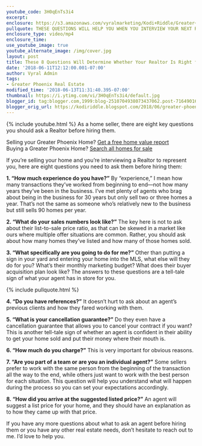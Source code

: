 ```yaml
---
youtube_code: 3H0qEnTs3i4
excerpt:
enclosure: https://s3.amazonaws.com/vyralmarketing/Kodi+Riddle/Greater+Phoenix+Area+Real+Estate+Agent-+8+Questions+to+Ask+a+Realtor+Before+Hiring+Them.mp4
pullquote: THESE QUESTIONS WILL HELP YOU WHEN YOU INTERVIEW YOUR NEXT REALTOR.
enclosure_type: video/mp4
enclosure_time:
use_youtube_image: true
youtube_alternate_image: /img/cover.jpg
layout: post
title: These 8 Questions Will Determine Whether Your Realtor Is Right for You
date: '2018-06-11T12:12:00.001-07:00'
author: Vyral Admin
tags:
- Greater Phoenix Real Estate
modified_time: '2018-06-13T11:31:40.395-07:00'
thumbnail: https://i.ytimg.com/vi/3H0qEnTs3i4/default.jpg
blogger_id: tag:blogger.com,1999:blog-2510704938073437062.post-7164901621200599301
blogger_orig_url: https://kodiriddle.blogspot.com/2018/06/greater-phoenix-area-real-estate-agent-8-questions-to-ask-a-realtor-before-hiring-them.html
---
```

{% include youtube.html %}
As a home seller, there are eight key questions you should ask a Realtor before hiring them.

<div class="post-cta">
Selling your Greater Phoenix Home? <a href="http://www.searchallproperties.com/propertyvaluation-plus/billriddle/Phoenix-375819" target="_blank">Get a free home value report</a><br>
Buying a Greater Phoenix Home? <a href="http://www.greaterphoenixarearealestate.com/" target="_blank">Search all homes for sale</a>
</div>

If you’re selling your home and you’re interviewing a Realtor to represent you, here are eight questions you need to ask them before hiring them:

**1. “How much experience do you have?”** By “experience,” I mean how many transactions they’ve worked from beginning to end—not how many years they’ve been in the business. I’ve met plenty of agents who brag about being in the business for 30 years but only sell two or three homes a year. That’s not the same as someone who’s relatively new to the business but still sells 90 homes per year.

**2. “What do your sales numbers look like?”** The key here is not to ask about their list-to-sale price ratio, as that can be skewed in a market like ours where multiple offer situations are common. Rather, you should ask about how many homes they’ve listed and how many of those homes sold.

**3. “What specifically are you going to do for me?”** Other than putting a sign in your yard and entering your home into the MLS, what else will they do for you? What’s their monthly marketing budget? What does their buyer acquisition plan look like? The answers to these questions are a tell-tale sign of what your agent has in store for you.

{% include pullquote.html %}

**4. “Do you have references?”** It doesn’t hurt to ask about an agent’s previous clients and how they fared working with them.

**5. “What is your cancellation guarantee?”** Do they even have a cancellation guarantee that allows you to cancel your contract if you want? This is another tell-tale sign of whether an agent is confident in their ability to get your home sold and put their money where their mouth is.

**6. “How much do you charge?”** This is very important for obvious reasons.

**7. “Are you part of a team or are you an individual agent?”** Some sellers prefer to work with the same person from the beginning of the transaction all the way to the end, while others just want to work with the best person for each situation. This question will help you understand what will happen during the process so you can set your expectations accordingly.

**8. “How did you arrive at the suggested listed price?”** An agent will suggest a list price for your home, and they should have an explanation as to how they came up with that price.

If you have any more questions about what to ask an agent before hiring them or you have any other real estate needs, don’t hesitate to reach out to me. I’d love to help you.
